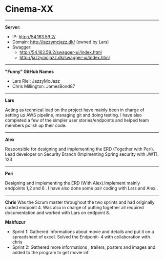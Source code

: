 # Cinema-XX

***
**Server:**
- IP: http://54.163.59.2/
- Domain: http://jazzymcjazz.dk/ (owned by Lars)
- Swagger: 
  - http://54.163.59.2/swagger-ui/index.html
  - http://jazzymcjazz.dk/swagger-ui/index.html
***

**"Funny" GitHub Names**
 - Lars Riel: JazzyMcJazz
 - Chris Millington: JamesBond87
***
 **Lars**
 
Acting as technical lead on the project have 
mainly been in charge of setting up AWS pipeline, 
managing git and doing testing. I have also completed
a few of the simpler user stories/endpoints and helped 
team members polish up their code.

***
**Alex**

Responsible for designing and implementing the ERD (Together with Peri).
Lead developer on Security Branch (Implmenting Spring security with JWT). 123   

***
**Peri**

Designing and implementing the ERD (With Alex).Implement mainly  endpoints 1,2 and 6 .
I have also done some pair coding with Lars and Alex..

***
**Chris**
Was the Scrum master throughout the two sprints and had originally coded endpoint 4. Was also 
in charge of putting together all required documentation and worked with Lars on endpoint 8.


**Mahfuzur**
- Sprint 1: Gathered informations about movie and details and put it on a spreadsheet of excel. Solved the Endponit- 4 with collaboration with chris
- Sprint 2: Gathered more informations , trailers, posters and images and added to the program to get movie inf
